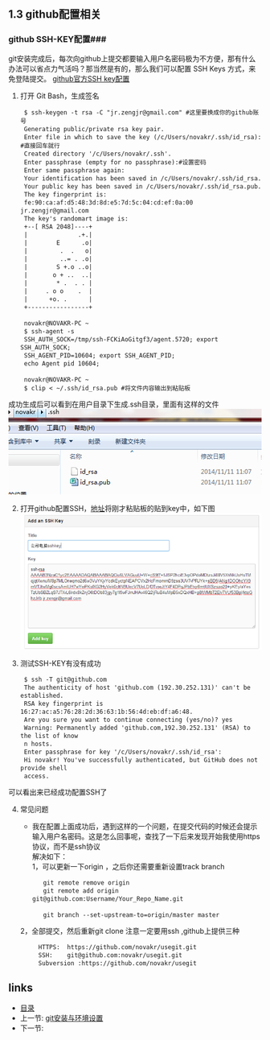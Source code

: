 
## 1.3 github配置相关

### github SSH-KEY配置###
git安装完成后，每次向github上提交都要输入用户名密码极为不方便，那有什么办法可以省点力气活吗？那当然是有的，那么我们可以配置 SSH Keys 方式，来免登陆提交。
[github官方SSH key配置](https://help.github.com/articles/generating-ssh-keys/)  

1. 打开 Git Bash，生成签名
	
		$ ssh-keygen -t rsa -C "jr.zengjr@gmail.com" #这里要换成你的github账号
		Generating public/private rsa key pair.
		Enter file in which to save the key (/c/Users/novakr/.ssh/id_rsa): #直接回车就行
		Created directory '/c/Users/novakr/.ssh'.
		Enter passphrase (empty for no passphrase):#设置密码
		Enter same passphrase again:
		Your identification has been saved in /c/Users/novakr/.ssh/id_rsa.
		Your public key has been saved in /c/Users/novakr/.ssh/id_rsa.pub.
		The key fingerprint is:
		fe:90:ca:af:d5:48:3d:8d:e5:7d:5c:04:cd:ef:0a:00 jr.zengjr@gmail.com
		The key's randomart image is:
		+--[ RSA 2048]----+
		|              .+.|
		|        E      .o|
		|         .  .   o|
		|         ..= . .o|
		|        S +.o ..o|
		|       o + ..  ..|
		|        * .  . . |
		|     . o o    .  |
		|      +o. .      |
		+-----------------+
		
		novakr@NOVAKR-PC ~
		$ ssh-agent -s
		SSH_AUTH_SOCK=/tmp/ssh-FCKiAoGitgf3/agent.5720; export SSH_AUTH_SOCK;
		SSH_AGENT_PID=10604; export SSH_AGENT_PID;
		echo Agent pid 10604;
		
		novakr@NOVAKR-PC ~
		$ clip < ~/.ssh/id_rsa.pub #将文件内容输出到粘贴板
成功生成后可以看到在用户目录下生成.ssh目录，里面有这样的文件
	![github ssh-key](/images/usegit3.jpg)

2. 打开github配置SSH，[地址](https://github.com/settings/ssh)将刚才粘贴板的贴到key中，如下图 
	![github ssh-key](/images/usegit2.jpg)
3. 测试SSH-KEY有没有成功

		$ ssh -T git@github.com
		The authenticity of host 'github.com (192.30.252.131)' can't be established.
		RSA key fingerprint is 16:27:ac:a5:76:28:2d:36:63:1b:56:4d:eb:df:a6:48.
		Are you sure you want to continue connecting (yes/no)? yes
		Warning: Permanently added 'github.com,192.30.252.131' (RSA) to the list of know
		n hosts.
		Enter passphrase for key '/c/Users/novakr/.ssh/id_rsa':
		Hi novakr! You've successfully authenticated, but GitHub does not provide shell
		access.
可以看出来已经成功配置SSH了

4. 常见问题  
   * 我在配置上面成功后，遇到这样的一个问题，在提交代码的时候还会提示输入用户名密码。这是怎么回事呢，查找了一下后来发现开始我使用https协议，而不是ssh协议  
   解决如下：  
	1，可以更新一下origin ，之后你还需要重新设置track branch

			git remote remove origin
			git remote add origin git@github.com:Username/Your_Repo_Name.git

			git branch --set-upstream-to=origin/master master
   2，全部提交，然后重新git clone 注意一定要用ssh ,github上提供三种	
		
			HTTPS: 	https://github.com/novakr/usegit.git 
			SSH:	git@github.com:novakr/usegit.git
			Subversion :https://github.com/novakr/usegit
		
			
## links
  * [目录](<preface.md>)
  * 上一节: [git安装与环境设置](01.1.md)
  * 下一节: 